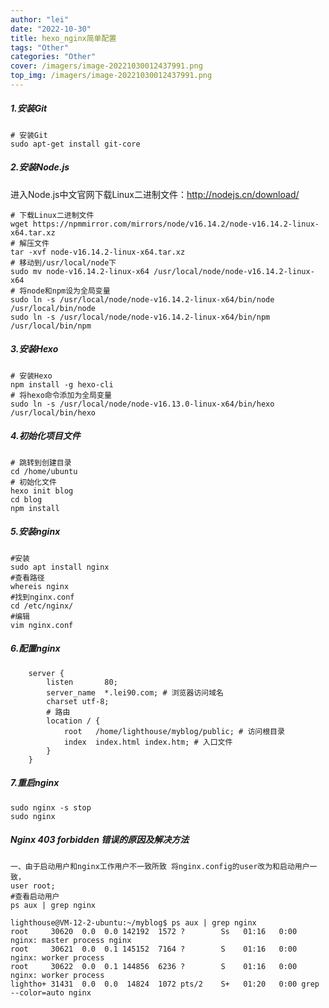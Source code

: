 ```yaml
---
author: "lei"
date: "2022-10-30"
title: hexo_nginx简单配置
tags: "Other"
categories: "Other"
cover: /imagers/image-20221030012437991.png
top_img: /imagers/image-20221030012437991.png
---
```




##### 1.安装Git

```
# 安装Git
sudo apt-get install git-core
```

##### 2.安装Node.js

进入Node.js中文官网下载Linux二进制文件：http://nodejs.cn/download/
```
# 下载Linux二进制文件
wget https://npmmirror.com/mirrors/node/v16.14.2/node-v16.14.2-linux-x64.tar.xz
# 解压文件
tar -xvf node-v16.14.2-linux-x64.tar.xz
# 移动到/usr/local/node下
sudo mv node-v16.14.2-linux-x64 /usr/local/node/node-v16.14.2-linux-x64
# 将node和npm设为全局变量
sudo ln -s /usr/local/node/node-v16.14.2-linux-x64/bin/node /usr/local/bin/node
sudo ln -s /usr/local/node/node-v16.14.2-linux-x64/bin/npm /usr/local/bin/npm
```

##### 3.安装Hexo

```
# 安装Hexo
npm install -g hexo-cli
# 将hexo命令添加为全局变量
sudo ln -s /usr/local/node/node-v16.13.0-linux-x64/bin/hexo /usr/local/bin/hexo
```

##### 4.初始化项目文件

```
# 跳转到创建目录
cd /home/ubuntu
# 初始化文件
hexo init blog
cd blog
npm install
```

##### 5.安装nginx

```
#安装
sudo apt install nginx
#查看路径
whereis nginx
#找到nginx.conf
cd /etc/nginx/
#编辑
vim nginx.conf
```

##### 6.配置nginx

```
    server {
        listen       80;
        server_name  *.lei90.com; # 浏览器访问域名
        charset utf-8;
        # 路由
        location / {
            root   /home/lighthouse/myblog/public; # 访问根目录
            index  index.html index.htm; # 入口文件
        }
    }

```

##### 7.重启nginx

```
sudo nginx -s stop
sudo nginx
```

##### Nginx 403 forbidden 错误的原因及解决方法

```
一、由于启动用户和nginx工作用户不一致所致 将nginx.config的user改为和启动用户一致，
user root;
#查看启动用户
ps aux | grep nginx

lighthouse@VM-12-2-ubuntu:~/myblog$ ps aux | grep nginx
root     30620  0.0  0.0 142192  1572 ?        Ss   01:16   0:00 nginx: master process nginx
root     30621  0.0  0.1 145152  7164 ?        S    01:16   0:00 nginx: worker process
root     30622  0.0  0.1 144856  6236 ?        S    01:16   0:00 nginx: worker process
lightho+ 31431  0.0  0.0  14824  1072 pts/2    S+   01:20   0:00 grep --color=auto nginx
```


